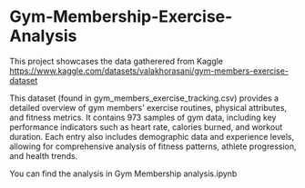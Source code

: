 # Gym-Membership-Exercise-Analysis

This project showcases the data gatherered from Kaggle
https://www.kaggle.com/datasets/valakhorasani/gym-members-exercise-dataset

This dataset (found in gym_members_exercise_tracking.csv) provides a detailed overview of gym members' exercise routines, physical attributes, and fitness metrics. It contains 973 samples of gym data, including key performance indicators such as heart rate, calories burned, and workout duration. Each entry also includes demographic data and experience levels, allowing for comprehensive analysis of fitness patterns, athlete progression, and health trends.

You can find the analysis in Gym Membership analysis.ipynb
